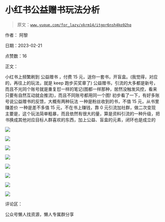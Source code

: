 # 小红书公益赠书玩法分析

> 原文：[`www.yuque.com/for_lazy/xkrm14/itgor6nsh4ko92hq`](https://www.yuque.com/for_lazy/xkrm14/itgor6nsh4ko92hq)



作者： 阿黎



日期：2023-02-21



点赞数：16

<ne-card data-card-name="hr" data-card-type="block" id="yzKDX" data-event-boundary="card">

正文：



小红书上频繁刷到 公益赠书 ，付费 15 元，送你一套书，开盲盒。(我觉得，对应的，再往上的玩法，就是 keep 跑步买奖章了) 公益赠书，引流的大多都是新号，而且不光同个账号就是重复怼一样的笔记(图都一样那种，居然没触发风控，看来只要有自然互动就会推流)，而且不同账号都用同一个图! 初步看了一下，有好多账号说公益赠书的反馈，大概有两种玩法 一种是粉丝收到的书，不值 15 元，从书里赚差价 一种是差不多值 15 元，不在书上赚钱，靠 0 元引流加社群，做二次变现 主要是，这个玩法简单粗暴，而且依然有很大的量，算是资料引流的一种升级，把书换成其他对应目标人群喜欢的东西，加上公益、盲盒的元素，闭环也是成立的



<ne-card data-card-name="image" data-card-type="inline" id="xtzuG" data-event-boundary="card">![](img/73c16761b4444089ed37ee3d726c01cc.png)</ne-card>



<ne-card data-card-name="image" data-card-type="inline" id="QHUMY" data-event-boundary="card">![](img/33fe84a004ef1f25003c0b9b66605d05.png)</ne-card>



<ne-card data-card-name="image" data-card-type="inline" id="S3D9k" data-event-boundary="card">![](img/4bfc3a5b0eac434f5005e73fc016ad3f.png)</ne-card>



<ne-card data-card-name="image" data-card-type="inline" id="sA7Zj" data-event-boundary="card">![](img/966530e72e78e0f68c029b870c917778.png)</ne-card>



<ne-card data-card-name="image" data-card-type="inline" id="e1wKG" data-event-boundary="card">![](img/5eca26d02402394dc120691feb5f6d8c.png)</ne-card>



<ne-card data-card-name="image" data-card-type="inline" id="NA34A" data-event-boundary="card">![](img/cd106bd964f81379cb8c92e29f20b942.png)</ne-card>



<ne-card data-card-name="image" data-card-type="inline" id="AeKMK" data-event-boundary="card">![](img/4f05bb58fa638c423145fd40de01c38c.png)</ne-card>



<ne-card data-card-name="image" data-card-type="inline" id="iabwH" data-event-boundary="card">![](img/3b876a65ee83ac1f718b1a4323646b9a.png)</ne-card>

<ne-card data-card-name="hr" data-card-type="block" id="kxDAO" data-event-boundary="card">

评论区：

<ne-card data-card-name="hr" data-card-type="block" id="YPnfA" data-event-boundary="card">

公众号懒人找资源，懒人专属群分享

</ne-card></ne-card></ne-card>
